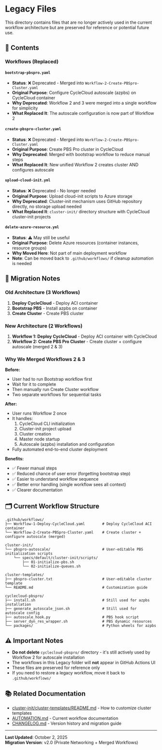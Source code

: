 # Legacy Files

This directory contains files that are no longer actively used in the current workflow architecture but are preserved for reference or potential future use.

## 📁 Contents

### Workflows (Replaced)

#### `bootstrap-pbspro.yaml`
- **Status**: ❌ Deprecated - Merged into `Workflow-2-Create-PBSpro-Cluster.yaml`
- **Original Purpose**: Configure CycleCloud autoscale (azpbs) on CycleCloud container
- **Why Deprecated**: Workflow 2 and 3 were merged into a single workflow for simplicity
- **What Replaced It**: The autoscale configuration is now part of Workflow 2

#### `create-pbspro-cluster.yaml`
- **Status**: ❌ Deprecated - Merged into `Workflow-2-Create-PBSpro-Cluster.yaml`
- **Original Purpose**: Create PBS Pro cluster in CycleCloud
- **Why Deprecated**: Merged with bootstrap workflow to reduce manual steps
- **What Replaced It**: New unified Workflow 2 creates cluster AND configures autoscale

#### `upload-cloud-init.yml`
- **Status**: ❌ Deprecated - No longer needed
- **Original Purpose**: Upload cloud-init scripts to Azure storage
- **Why Deprecated**: Cluster-init mechanism uses GitHub repository directly, no storage upload needed
- **What Replaced It**: `cluster-init/` directory structure with CycleCloud cluster-init projects

#### `delete-azure-resource.yml`
- **Status**: ⚠️ May still be useful
- **Original Purpose**: Delete Azure resources (container instances, resource groups)
- **Why Moved Here**: Not part of main deployment workflow
- **Note**: Can be moved back to `.github/workflows/` if cleanup automation is needed

## 🔄 Migration Notes

### Old Architecture (3 Workflows)
1. **Deploy CycleCloud** - Deploy ACI container
2. **Bootstrap PBS** - Install azpbs on container
3. **Create Cluster** - Create PBS cluster

### New Architecture (2 Workflows)
1. **Workflow 1: Deploy CycleCloud** - Deploy ACI container with CycleCloud
2. **Workflow 2: Create PBS Pro Cluster** - Create cluster + configure autoscale (merged 2 & 3)

### Why We Merged Workflows 2 & 3

**Before:**
- User had to run Bootstrap workflow first
- Wait for it to complete
- Then manually run Create Cluster workflow
- Two separate workflows for sequential tasks

**After:**
- User runs Workflow 2 once
- It handles:
  1. CycleCloud CLI initialization
  2. Cluster-init project upload
  3. Cluster creation
  4. Master node startup
  5. Autoscale (azpbs) installation and configuration
- Fully automated end-to-end cluster deployment

**Benefits:**
- ✅ Fewer manual steps
- ✅ Reduced chance of user error (forgetting bootstrap step)
- ✅ Easier to understand workflow sequence
- ✅ Better error handling (single workflow sees all context)
- ✅ Clearer documentation

## 🗂️ Current Workflow Structure

```
.github/workflows/
├── Workflow-1-Deploy-CycleCloud.yaml        # Deploy CycleCloud ACI container
└── Workflow-2-Create-PBSpro-Cluster.yaml    # Create cluster + configure autoscale (merged)

cluster-init/
└── pbspro-autoscale/                        # User-editable PBS initialization scripts
    └── specs/default/cluster-init/scripts/
        ├── 01-initialize-pbs.sh
        └── 02-initialize-queues.sh

cluster-templates/
├── pbspro-cluster.txt                       # User-editable cluster template
└── README.md                                # Customization guide

cyclecloud-pbspro/
├── install.sh                               # Still used for azpbs installation
├── generate_autoscale_json.sh               # Still used for autoscale config
├── autoscale_hook.py                        # PBS hook script
├── server_dyn_res_wrapper.sh                # PBS dynamic resources
└── packages/                                # Python wheels for azpbs
```

## ⚠️ Important Notes

- **Do not delete** `cyclecloud-pbspro/` directory - it's still actively used by Workflow 2 for autoscale installation
- The workflows in this Legacy folder will **not** appear in GitHub Actions UI
- These files are preserved for reference only
- If you need to restore a legacy workflow, move it back to `.github/workflows/`

## 📚 Related Documentation

- [cluster-init/cluster-templates/README.md](../cluster-init/cluster-templates/README.md) - How to customize cluster templates
- [AUTOMATION.md](../AUTOMATION.md) - Current workflow documentation
- [CHANGELOG.md](../CHANGELOG.md) - Version history and migration guide

---

**Last Updated**: October 2, 2025  
**Migration Version**: v2.0 (Private Networking + Merged Workflows)

